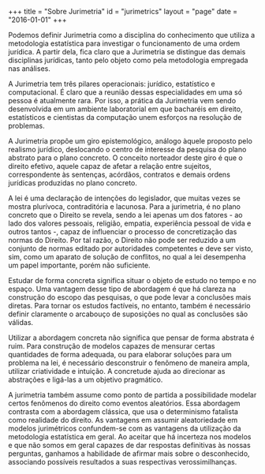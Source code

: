+++
title = "Sobre Jurimetria"
id = "jurimetrics"
layout = "page" 
date = "2016-01-01"
+++

Podemos definir Jurimetria como a disciplina do conhecimento que utiliza a metodologia estatística para investigar o funcionamento de uma ordem jurídica. A partir dela, fica claro que a Jurimetria se distingue das demais disciplinas jurídicas, tanto pelo objeto como pela metodologia empregada nas análises.

A Jurimetria tem três pilares operacionais: jurídico, estatístico e computacional. É claro que a reunião dessas especialidades em uma só pessoa é atualmente rara. Por isso, a prática da Jurimetria vem sendo desenvolvida em um ambiente laboratorial em que bacharéis em direito, estatísticos e cientistas da computação unem esforços na resolução de problemas.

A Jurimetria propõe um giro epistemológico, análogo àquele proposto pelo realismo jurídico, deslocando o centro de interesse da pesquisa do plano abstrato para o plano concreto. O conceito norteador deste giro é que o direito efetivo, aquele capaz de afetar a relação entre sujeitos, correspondente às sentenças, acórdãos, contratos e demais ordens jurídicas produzidas no plano concreto.

A lei é uma declaração de intenções do legislador, que muitas vezes se mostra plurívoca, contraditória e lacunosa. Para a jurimetria, é no plano concreto que o Direito se revela, sendo a lei apenas um dos fatores - ao lado dos valores pessoais, religião, empatia, experiência pessoal de vida e outros tantos -, capaz de influenciar o processo de concretização das normas do Direito. Por tal razão, o Direito não pode ser reduzido a um conjunto de normas editado por autoridades competentes e deve ser visto, sim, como um aparato de solução de conflitos, no qual a lei desempenha um papel importante, porém não suficiente.

Estudar de forma concreta significa situar o objeto de estudo no tempo e no espaço. Uma vantagem desse tipo de abordagem é que há clareza na construção do escopo das pesquisas, o que pode levar a conclusões mais diretas. Para tornar os estudos factíveis, no entanto, também é necessário definir claramente o arcabouço de suposições no qual as conclusões são válidas.

Utilizar a abordagem concreta não significa que pensar de forma abstrata é ruim. Para construção de modelos capazes de mensurar certas quantidades de forma adequada, ou para elaborar soluções para um problema na lei, é necessário desconstruir o fenômeno de maneira ampla, utilizar criatividade e intuição. A concretude ajuda ao direcionar as abstrações e ligá-las a um objetivo pragmático.

A jurimetria também assume como ponto de partida a possibilidade modelar certos fenômenos do direito como eventos aleatórios. Essa abordagem contrasta com a abordagem clássica, que usa o determinismo fatalista como realidade do direito. As vantagens em assumir aleatoriedade em modelos jurimétricos confundem-se com as vantagens da utilização da metodologia estatística em geral. Ao aceitar que há incerteza nos modelos e que não somos em geral capazes de dar respostas definitivas às nossas perguntas, ganhamos a habilidade de afirmar mais sobre o desconhecido, associando possíveis resultados a suas respectivas verossimilhanças.

